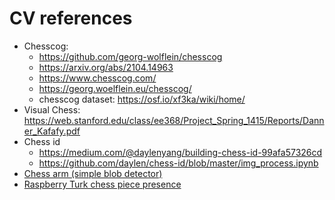 # CV references
- Chesscog:
  - https://github.com/georg-wolflein/chesscog
  - https://arxiv.org/abs/2104.14963
  - https://www.chesscog.com/
  - https://georg.woelflein.eu/chesscog/
  - chesscog dataset: https://osf.io/xf3ka/wiki/home/
- Visual Chess: https://web.stanford.edu/class/ee368/Project_Spring_1415/Reports/Danner_Kafafy.pdf
- Chess id
  - https://medium.com/@daylenyang/building-chess-id-99afa57326cd
  - https://github.com/daylen/chess-id/blob/master/img_process.ipynb
- [Chess arm (simple blob detector)](https://github.com/noahwhite07/chess-arm/blob/4181d7e952507a7f82bd0295cb7b1b8507350784/computer_vision.py#L8)
- [Raspberry Turk chess piece presence](http://www.raspberryturk.com/notebooks/chess_piece_presence.html)
